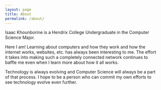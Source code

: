 ```yaml
---
layout: page
title: About
permalink: /about/
---
```


Isaac Khounborine is a Hendrix College Undergraduate in the Computer
Science Major.

Here I am! Learning about computers and how they work and how the internet works, websites, etc.
has always been interesting to me. The effort it takes into making such a completely
connected network continues to baffle me even when I learn more about how it all works.

Technology is always evolving and Computer Science will
always be a part of that process. I hope to be a person who can commit my own
efforts to see technology evolve even further.
